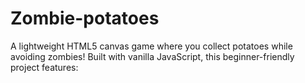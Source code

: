 # Zombie-potatoes
A lightweight HTML5 canvas game where you collect potatoes while avoiding zombies! Built with vanilla JavaScript, this beginner-friendly project features:
